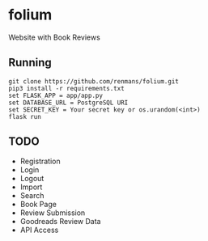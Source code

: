 # folium
Website with Book Reviews

## Running
```
git clone https://github.com/renmans/folium.git
pip3 install -r requirements.txt
set FLASK_APP = app/app.py
set DATABASE_URL = PostgreSQL URI
set SECRET_KEY = Your secret key or os.urandom(<int>)
flask run
```

## TODO
* Registration
* Login
* Logout
* Import
* Search
* Book Page
* Review Submission
* Goodreads Review Data
* API Access
